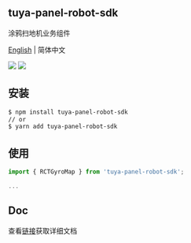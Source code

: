 ## tuya-panel-robot-sdk

涂鸦扫地机业务组件

[English](./README.md) | 简体中文

[![](https://img.shields.io/npm/v/tuya-panel-kit/latest.svg)](https://www.npmjs.com/package/tuya-panel-robot-sdk) [![](https://img.shields.io/npm/v/tuya-panel-robot-sdk/latest.svg)](https://www.npmjs.com/package/tuya-panel-robot-sdk)

## 安装

```sh
$ npm install tuya-panel-robot-sdk
// or
$ yarn add tuya-panel-robot-sdk
```

## 使用

```js
import { RCTGyroMap } from 'tuya-panel-robot-sdk';

...
```

## Doc

查看[链接](https://developer.tuya.com/cn/docs/iot/panel-development/panel-sdk-development/robot-vacuum-sdk-development)获取详细文档
